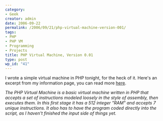```yaml
---
category:
- Geek
creator: admin
date: 2006-09-22
permalink: /2006/09/21/php-virtual-machine-version-001/
tags:
- PHP
- PHP VM
- Programming
- Projects
title: PHP Virtual Machine, Version 0.01
type: post
wp_id: "41"
---
```


I wrote a simple virtual machine in PHP tonight, for the heck of it.  Here's an excerpt from my information page, you can read more [here](https://static.velvetcache.org/projects/phpvm/index.php).

_The PHP Virtual Machine is a basic virtual machine written in PHP that accepts a set of instructions modeled loosely in the style of assembly, then executes them. In this first stage it has a 512 integer "RAM" and accepts 7 unique instructions. It also has to have the program coded directly into the script, as I haven't finished the input side of things yet._
